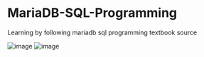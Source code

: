 # MariaDB-SQL-Programming
Learning by following mariadb sql programming textbook source

![image](https://user-images.githubusercontent.com/45427391/212598908-bc80460a-735b-4c27-beb0-240dcac90684.png)
![image](https://user-images.githubusercontent.com/45427391/212598960-51bfc65b-7343-4b8a-b294-c8f21e65f8b1.png)
